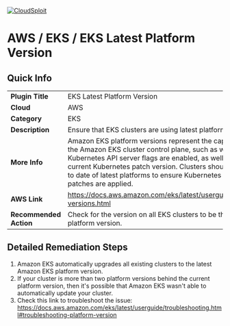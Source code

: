 [![CloudSploit](https://cloudsploit.com/img/logo-new-big-text-100.png "CloudSploit")](https://cloudsploit.com)

# AWS / EKS / EKS Latest Platform Version

## Quick Info

| | |
|-|-|
| **Plugin Title** | EKS Latest Platform Version |
| **Cloud** | AWS |
| **Category** | EKS |
| **Description** | Ensure that EKS clusters are using latest platform version |
| **More Info** | Amazon EKS platform versions represent the capabilities of the Amazon EKS cluster control plane, such as which Kubernetes API server flags are enabled, as well as the current Kubernetes patch version. Clusters should be kept up to date of latest platforms to ensure Kubernetes security patches are applied. |
| **AWS Link** | https://docs.aws.amazon.com/eks/latest/userguide/platform-versions.html |
| **Recommended Action** | Check for the version on all EKS clusters to be the latest platform version. |

## Detailed Remediation Steps
1. Amazon EKS automatically upgrades all existing clusters to the latest Amazon EKS platform version. </br>
2. If your cluster is more than two platform versions behind the current platform version, then it's possible that Amazon EKS wasn't able to automatically update your cluster. </br>
3. Check this link to troubleshoot the issue: https://docs.aws.amazon.com/eks/latest/userguide/troubleshooting.html#troubleshooting-platform-version </br>